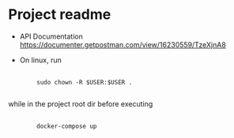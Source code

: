# Project readme


* API Documentation
https://documenter.getpostman.com/view/16230559/TzeXjnA8


* On linux, run 
<pre>
    <code>
        sudo chown -R $USER:$USER .
    </code>
</pre>

while in the project root dir before executing 
<pre>
    <code>
        docker-compose up
    </code>
</pre>



  

